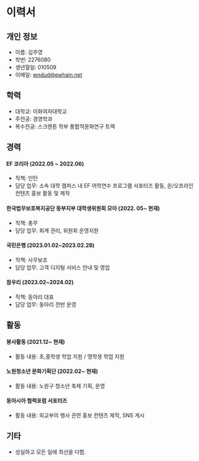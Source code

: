 # 이력서


## 개인 정보
- 이름: 김주영
- 학번: 2276080
- 생년월일: 010509
- 이메일: wndud@ewhain.net


## 학력
- 대학교: 이화여자대학교
- 주전공: 경영학과  
- 복수전공: 스크랜튼 학부 통합적문화연구 트랙



## 경력

#### EF 코리아 (2022.05 ~ 2022.06)
- 직책: 인턴
- 담당 업무: 소속 대학 캠퍼스 내 EF 어학연수 프로그램 서포터즈 활동, 온/오프라인 컨텐츠 홍보 활동 및 제작

#### 한국법무보호복지공단 동부지부 대학생위원회 모아 (2022. 05~ 현재)
- 직책: 총무
- 담당 업무: 회계 관리, 위원회 운영지원

#### 국민은행 (2023.01.02~2023.02.28)
- 직책: 사무보조
- 담당 업무: 고객 디지털 서비스 안내 및 영업

#### 참우리 (2023.02~2024.02)
- 직책: 동아리 대표
- 담당 업무: 동아리 전반 운영




## 활동
#### 봉사활동 (2021.12~ 현재)
- 활동 내용: 초,중학생 학업 지원 / 맹학생 학업 지원

#### 노원청소년 문화기획단 (2022.02~ 현재)
- 활동 내용: 노원구 청소년 축제 기획, 운영

#### 동아시아 협력포럼 서포터즈
- 활동 내용: 외교부의 행사 관련 홍보 컨텐츠 제작, SNS 게시



## 기타
- 성실하고 모든 일에 최선을 다함.
